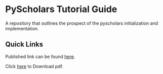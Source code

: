 # PyScholars Tutorial Guide

A repository that outlines the prospect of the pyscholars initialization and implementation.


## Quick Links
Published link can be found [here](https://pyscholars.github.io/tutorial/ "
 Demo").

Click [here](https://github.com/pythonghana/pyscholars/raw/master/book.pdf "
 Demo") to Download pdf.
